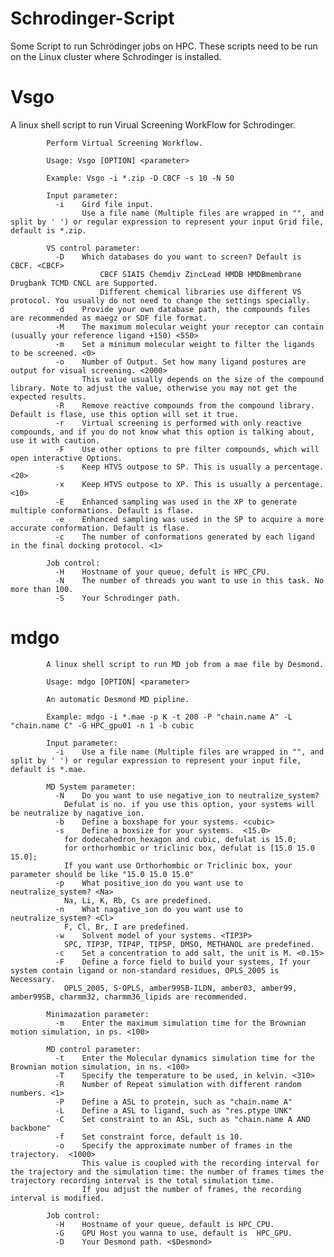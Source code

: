 # Schrodinger-Script
Some Script to run Schrödinger jobs on HPC.
These scripts need to be run on the Linux cluster where Schrodinger is installed.

Vsgo
=====
A linux shell script to run Virual Screening WorkFlow for Schrodinger.

            Perform Virtual Screening Workflow.

            Usage: Vsgo [OPTION] <parameter>

            Example: Vsgo -i *.zip -D CBCF -s 10 -N 50

            Input parameter:
              -i	Gird file input.
                    Use a file name (Multiple files are wrapped in "", and split by ' ') or regular expression to represent your input Grid file, default is *.zip.

            VS control parameter:
              -D    Which databases do you want to screen? Default is CBCF. <CBCF>
                        CBCF SIAIS Chemdiv ZincLead HMDB HMDBmembrane Drugbank TCMD CNCL are Supported.
                        Different chemical libraries use different VS protocol. You usually do not need to change the settings specially.
              -d    Provide your own database path, the compounds files are recommended as maegz or SDF file format.
              -M    The maximum molecular weight your receptor can contain (usually your reference ligand +150) <550>
              -m    Set a minimum molecular weight to filter the ligands to be screened. <0>
              -o    Number of Output. Set how many ligand postures are output for visual screening. <2000>
                    This value usually depends on the size of the compound library. Note to adjust the value, otherwise you may not get the expected results.
              -R    Remove reactive compounds from the compound library. Default is flase, use this option will set it true.
              -r    Virtual screening is performed with only reactive compounds, and if you do not know what this option is talking about, use it with caution.
              -F    Use other options to pre filter compounds, which will open interactive Options.
              -s    Keep HTVS outpose to SP. This is usually a percentage. <20>
              -x    Keep HTVS outpose to XP. This is usually a percentage. <10>
              -E    Enhanced sampling was used in the XP to generate multiple conformations. Default is flase.
              -e    Enhanced sampling was used in the SP to acquire a more accurate conformation. Default is flase.
              -c    The number of conformations generated by each ligand in the final docking protocol. <1>

            Job control:
              -H	Hostname of your queue, defult is HPC_CPU.
              -N    The number of threads you want to use in this task. No more than 100.
              -S	Your Schrodinger path.
  

mdgo
=====
            A linux shell script to run MD job from a mae file by Desmond.

            Usage: mdgo [OPTION] <parameter>

            An automatic Desmond MD pipline.

            Example: mdgo -i *.mae -p K -t 200 -P "chain.name A" -L "chain.name C" -G HPC_gpu01 -n 1 -b cubic

            Input parameter:
              -i	Use a file name (Multiple files are wrapped in "", and split by ' ') or regular expression to represent your input file, default is *.mae.

            MD System parameter:
              -N	Do you want to use negative_ion to neutralize_system? 
                Defulat is no. if you use this option, your systems will be neutralize by nagative_ion.
              -b	Define a boxshape for your systems. <cubic>
              -s	Define a boxsize for your systems.  <15.0>
                for dodecahedron_hexagon and cubic, defulat is 15.0;
                for orthorhombic or triclinic box, defulat is [15.0 15.0 15.0];
                If you want use Orthorhombic or Triclinic box, your parameter should be like "15.0 15.0 15.0"
              -p	What positive_ion do you want use to neutralize_system? <Na>
                Na, Li, K, Rb, Cs are predefined.
              -n	What nagative_ion do you want use to neutralize_system? <Cl>
                F, Cl, Br, I are predefined.
              -w	Solvent model of your systems. <TIP3P>
                SPC, TIP3P, TIP4P, TIP5P, DMSO, METHANOL are predefined.
              -c	Set a concentration to add salt, the unit is M. <0.15>
              -F	Define a force field to build your systems, If your system contain ligand or non-standard residues, OPLS_2005 is Necessary.
                OPLS_2005, S-OPLS, amber99SB-ILDN, amber03, amber99, amber99SB, charmm32, charmm36_lipids are recommended.

            Minimazation parameter:
              -m	Enter the maximum simulation time for the Brownian motion simulation, in ps. <100>

            MD control parameter:
              -t    Enter the Molecular dynamics simulation time for the Brownian motion simulation, in ns. <100>
              -T    Specify the temperature to be used, in kelvin. <310>
              -R    Number of Repeat simulation with different random numbers. <1>
              -P    Define a ASL to protein, such as "chain.name A"
              -L    Define a ASL to ligand, such as "res.ptype UNK"
              -C    Set constraint to an ASL, such as "chain.name A AND backbone"
              -f    Set constraint force, default is 10.
              -o    Specify the approximate number of frames in the trajectory.  <1000>
                    This value is coupled with the recording interval for the trajectory and the simulation time: the number of frames times the trajectory recording interval is the total simulation time.
                    If you adjust the number of frames, the recording interval is modified.

            Job control:
              -H	Hostname of your queue, default is HPC_CPU.
              -G    GPU Host you wanna to use, default is  HPC_GPU.
              -D	Your Desmond path. <$Desmond>              
